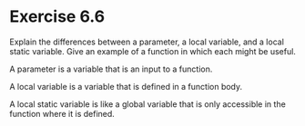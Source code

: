 Exercise 6.6
============

Explain the differences between a parameter, a local variable, and a local static variable. Give an example of a function in which each might be useful.

A parameter is a variable that is an input to a function.

A local variable is a variable that is defined in a function body.

A local static variable is like a global variable that is only accessible in the function where it is defined.


